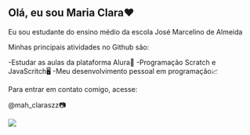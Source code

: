 ## Olá, eu sou Maria Clara❤️

Eu sou estudante do ensino médio da escola José Marcelino de Almeida

Minhas principais atividades no Github são:

-Estudar as aulas da plataforma Alura📝
-Programação Scratch e JavaScritch🖥️
-Meu desenvolvimento pessoal em programação📈

Para entrar em contato comigo, acesse:

@mah_claraszz📷

![](https://www.portaldodog.com.br/wp-content/uploads/2021/08/red-fox-looks-camera-portrait.jpg)
